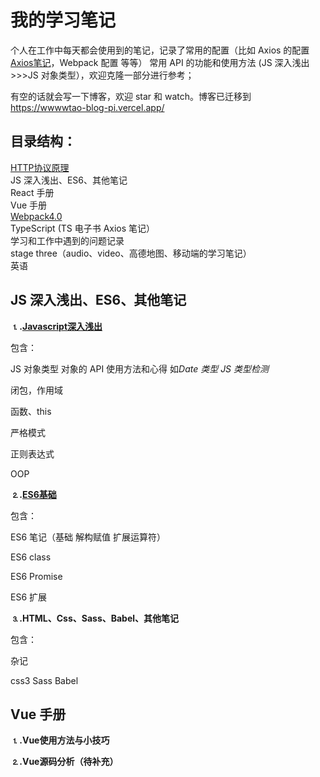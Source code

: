 # 我的学习笔记

个人在工作中每天都会使用到的笔记，记录了常用的配置（比如 Axios 的配置 [Axios笔记](./TypeScript/Axios笔记.md)，Webpack 配置 等等） 常用 API 的功能和使用方法 (JS 深入浅出>>>JS 对象类型），欢迎克隆一部分进行参考；

有空的话就会写一下博客，欢迎 star 和 watch。博客已迁移到 https://wwwwtao-blog-pi.vercel.app/

## 目录结构：

[HTTP协议原理](./HTTP协议原理/HTTP协议笔记.md)</a><br>
JS 深入浅出、ES6、其他笔记<br>
React 手册<br>
Vue 手册<br>
[Webpack4.0](./Webpack4.0/Webpack4.0笔记.md)<br>
TypeScript (TS 电子书 Axios 笔记）<br>
学习和工作中遇到的问题记录<br>
stage three（audio、video、高德地图、移动端的学习笔记）<br>
英语<br>

## JS 深入浅出、ES6、其他笔记

<strong>⒈.[Javascript深入浅出](./JS深入浅出、ES6、其他笔记/JS深入浅出)</strong>

包含：

JS 对象类型   对象的 API 使用方法和心得 如<i>Date 类型</i>  <i>JS 类型检测</i>

闭包，作用域

函数、this

严格模式

正则表达式

OOP

<strong>⒉.[ES6基础](./JS深入浅出、ES6、其他笔记/ES6基础)</strong>

包含：

ES6 笔记（基础 解构赋值 扩展运算符）

ES6 class

ES6 Promise

ES6 扩展

<strong>⒊.HTML、Css、Sass、Babel、其他笔记</strong>

包含：

杂记

css3   Sass   Babel

## Vue 手册

<strong>⒈.Vue使用方法与小技巧</strong>

<strong>⒉.Vue源码分析（待补充）</strong>
